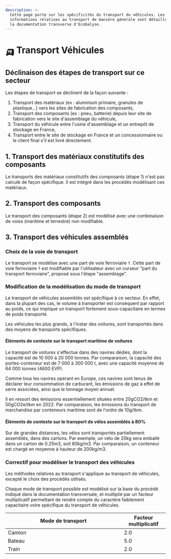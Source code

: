 ```yaml
---
description: >-
  Cette page porte sur les spécificités du transport du véhicules. Les
  informations relatives au transport de manière générale sont détaillées dans
  la documentation transverse d'Ecobalyse.
---
```


# 🛺 Transport Véhicules

## Déclinaison des étapes de transport sur ce secteur

Les étapes de transport se déclinent de la façon suivante :

1. Transport des matériaux (ex : aluminium primaire, granules de plastique...) vers les sites de fabrication des composants,
2. Transport des composants (ex : pneu, batterie) depuis leur site de fabrication vers le site d'assemblage du véhicule,
3. Transport du véhicule entre l'usine d'assemblage et un entrepôt de stockage en France,
4. Transport entre le site de stockage en France et un concessionnaire ou le client final s'il est livré directement.

## 1. Transport des matériaux constitutifs des composants&#x20;

Le transports des matériaux constitutifs des composants (étape 1) n'est pas calculé de façon spécifique. Il est intégré dans les procédés modélisant ces matériaux.

## 2. Transport des composants

Le transport des composants (étape 2) est modélisé avec une combinaison de voies (maritime et terrestre) non modifiable.

## 3. Transport des véhicules assemblés

### Choix de la voie de transport

Le transport se modélise avec une part de voie ferroviaire `f`. Cette part de voie ferroviaire `f` est modifiable par l'utilisateur avec un curseur "part du transport ferroviaire", proposé sous l'étape "assemblage".

### Modification de la modélisation du mode de transport

Le transport de véhicules assemblés est spécifique à ce secteur. En effet, dans la plupart des cas, le volume à transporter est conséquent par rapport au poids, ce qui implique un transport fortement sous-capacitaire en termes de poids transporté.&#x20;

Les véhicules les plus grands, à l'instar des voitures, sont transportés dans des moyens de transports spécifiques.

#### Éléments de contexte sur le transport maritime de voitures

Le transport de voitures s'effectue dans des navires dédiés, dont la capacité est de 10 000 à 20 000 tonnes. Par comparaison, la capacité des portes-conteneur est de 7 000 à 300 000 t, avec une capacité moyenne de 64 000 tonnes (4600 EVP).

Comme tous les navires opérant en Europe, ces navires sont tenus de déclarer leur consommation de carburant, les émissions de gaz à effet de serre associées, ainsi que le tonnage moyen annuel.

Il en ressort des émissions essentiellement situées entre 20gCO2/tkm et 50gCO2e/tkm en 2022. Par comparaison, les émissions du transport de marchandise par conteneurs maritime sont de l'ordre de 10g/tkm.

#### Éléments de contexte sur le transport de vélos assemblés à 80%

Sur de grandes distances, les vélos sont transportés partiellement assemblés, dans des cartons. Par exemple, un vélo de 20kg sera emballé dans un carton de 0.25m3, soit 80kg/m3. Par comparaison, un conteneur est chargé en moyenne à hauteur de 200kg/m3.

### Correctif pour modéliser le transport des véhicules

Les méthodes relatives au transport s'applique au transport de véhicules, excepté le choix des procédés utilisés.

Chaque mode de transport possible est modélisé sur la base du procédé indiqué dans la documentation transversale, et multiplié par un facteur multiplicatif permettant de rendre compte du caractère faiblement capacitaire voire spécifique du transport de véhicules.

<table><thead><tr><th width="349">Mode de transport</th><th>Facteur multiplicatif</th></tr></thead><tbody><tr><td>Camion</td><td>2.0</td></tr><tr><td>Bateau</td><td>5.0</td></tr><tr><td>Train</td><td>2.0</td></tr></tbody></table>

